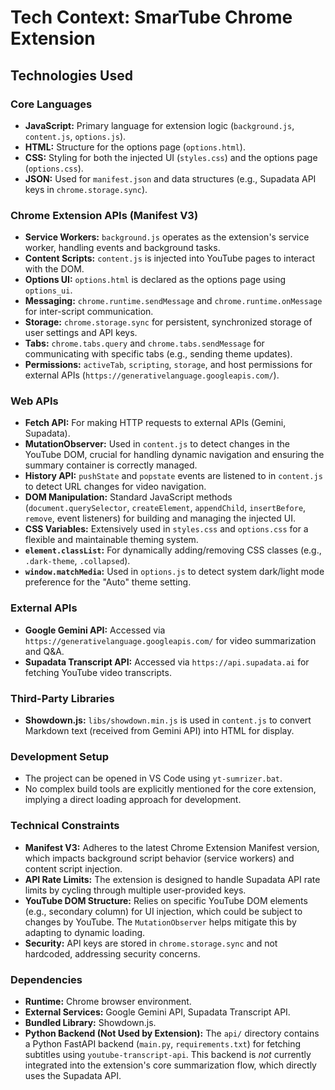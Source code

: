 # Tech Context: SmarTube Chrome Extension

## Technologies Used

### Core Languages
- **JavaScript:** Primary language for extension logic (`background.js`, `content.js`, `options.js`).
- **HTML:** Structure for the options page (`options.html`).
- **CSS:** Styling for both the injected UI (`styles.css`) and the options page (`options.css`).
- **JSON:** Used for `manifest.json` and data structures (e.g., Supadata API keys in `chrome.storage.sync`).

### Chrome Extension APIs (Manifest V3)
- **Service Workers:** `background.js` operates as the extension's service worker, handling events and background tasks.
- **Content Scripts:** `content.js` is injected into YouTube pages to interact with the DOM.
- **Options UI:** `options.html` is declared as the options page using `options_ui`.
- **Messaging:** `chrome.runtime.sendMessage` and `chrome.runtime.onMessage` for inter-script communication.
- **Storage:** `chrome.storage.sync` for persistent, synchronized storage of user settings and API keys.
- **Tabs:** `chrome.tabs.query` and `chrome.tabs.sendMessage` for communicating with specific tabs (e.g., sending theme updates).
- **Permissions:** `activeTab`, `scripting`, `storage`, and host permissions for external APIs (`https://generativelanguage.googleapis.com/`).

### Web APIs
- **Fetch API:** For making HTTP requests to external APIs (Gemini, Supadata).
- **MutationObserver:** Used in `content.js` to detect changes in the YouTube DOM, crucial for handling dynamic navigation and ensuring the summary container is correctly managed.
- **History API:** `pushState` and `popstate` events are listened to in `content.js` to detect URL changes for video navigation.
- **DOM Manipulation:** Standard JavaScript methods (`document.querySelector`, `createElement`, `appendChild`, `insertBefore`, `remove`, event listeners) for building and managing the injected UI.
- **CSS Variables:** Extensively used in `styles.css` and `options.css` for a flexible and maintainable theming system.
- **`element.classList`:** For dynamically adding/removing CSS classes (e.g., `.dark-theme`, `.collapsed`).
- **`window.matchMedia`:** Used in `options.js` to detect system dark/light mode preference for the "Auto" theme setting.

### External APIs
- **Google Gemini API:** Accessed via `https://generativelanguage.googleapis.com/` for video summarization and Q&A.
- **Supadata Transcript API:** Accessed via `https://api.supadata.ai` for fetching YouTube video transcripts.

### Third-Party Libraries
- **Showdown.js:** `libs/showdown.min.js` is used in `content.js` to convert Markdown text (received from Gemini API) into HTML for display.

### Development Setup
- The project can be opened in VS Code using `yt-sumrizer.bat`.
- No complex build tools are explicitly mentioned for the core extension, implying a direct loading approach for development.

### Technical Constraints
- **Manifest V3:** Adheres to the latest Chrome Extension Manifest version, which impacts background script behavior (service workers) and content script injection.
- **API Rate Limits:** The extension is designed to handle Supadata API rate limits by cycling through multiple user-provided keys.
- **YouTube DOM Structure:** Relies on specific YouTube DOM elements (e.g., secondary column) for UI injection, which could be subject to changes by YouTube. The `MutationObserver` helps mitigate this by adapting to dynamic loading.
- **Security:** API keys are stored in `chrome.storage.sync` and not hardcoded, addressing security concerns.

### Dependencies
- **Runtime:** Chrome browser environment.
- **External Services:** Google Gemini API, Supadata Transcript API.
- **Bundled Library:** Showdown.js.
- **Python Backend (Not Used by Extension):** The `api/` directory contains a Python FastAPI backend (`main.py`, `requirements.txt`) for fetching subtitles using `youtube-transcript-api`. This backend is *not* currently integrated into the extension's core summarization flow, which directly uses the Supadata API.